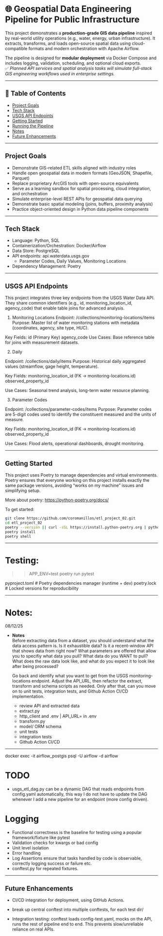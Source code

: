 # 🌐 Geospatial Data Engineering Pipeline for Public Infrastructure

This project demonstrates a **production-grade GIS data pipeline** inspired by real-world utility operations (e.g., water, energy, urban infrastructure). It extracts, transforms, and loads open-source spatial data using cloud-compatible formats and modern orchestration with Apache Airflow.

The pipeline is designed for **modular deployment** via Docker Compose and includes logging, validation, scheduling, and optional cloud exports.  
✅ *Planned API services and spatial analysis tasks will simulate full-stack GIS engineering workflows used in enterprise settings.*

---

## 📌 Table of Contents

- [Project Goals](#project-goals)
- [Tech Stack](#tech-stack)
- [USGS API Endpoints](#usgs-api-endpoints)
- [Getting Started](#getting-started)
- [Running the Pipeline](#running-the-pipeline)
- [Notes](#notes)
- [Future Enhancements](#future-enhancements)

---

## Project Goals

- Demonstrate GIS-related ETL skills aligned with industry roles
- Handle open geospatial data in modern formats (GeoJSON, Shapefile, Parquet)
- Replace proprietary ArcGIS tools with open-source equivalents
- Serve as a learning sandbox for spatial processing, cloud integration, and orchestration
- Simulate enterprise-level REST APIs for geospatial data querying
- Demonstrate basic spatial modeling (joins, buffers, proximity analysis)
- Practice object-oriented design in Python data pipeline components

---

## Tech Stack

- Language: Python, SQL
- Containerization/Orchestration: Docker/Airflow
- Data Store: PostgreSQL
- API endpoints: api.waterdata.usgs.gov
  - Parameter Codes, Daily Values, Monitoring Locations
- Dependency Management: Poetry

--- 

## USGS API Endpoints

This project integrates three key endpoints from the USGS Water Data API.
They share common identifiers (e.g., id, monitoring_location_id, agency_code) that enable table joins for advanced analysis.

  1. Monitoring Locations
Endpoint: /collections/monitoring-locations/items
Purpose: Master list of water monitoring stations with metadata (coordinates, agency, site type, HUC).

  Key Fields:
id (Primary Key)
agency_code
Use Cases: Base reference table for joins with measurement datasets.

2. Daily

  Endpoint: /collections/daily/items
Purpose: Historical daily aggregated values (streamflow, gage height, temperature).

  Key Fields:
monitoring_location_id (FK → monitoring-locations.id)
observed_property_id

Use Cases: Seasonal trend analysis, long-term water resource planning.

3. Parameter Codes

  Endpoint: /collections/parameter-codes/items
Purpose: Parameter codes are 5-digit codes used to identify the constituent measured and the units of measure.

  Key Fields:
monitoring_location_id (FK → monitoring-locations.id)
observed_property_id

Use Cases: Flood alerts, operational dashboards, drought monitoring.

---

## Getting Started

This project uses Poetry to manage dependencies and virtual environments. Poetry ensures that everyone working on this project installs exactly the same package versions, avoiding “works on my machine” issues and simplifying setup.

More about poetry: https://python-poetry.org/docs/

To get started:

```bash
git clone https://github.com/coromanillos/etl_project_02.git
cd etl_project_02
poetry --version || curl -sSL https://install.python-poetry.org | python3 -
poetry install
poetry shell
```

---

# Testing:

  >> APP_ENV=test poetry run pytest
  
  pyproject.toml # Poetry dependencies manager (runtime + dev)
  poetry.lock # Locked versions for reproducibility

---

# Notes:

08/12/25

- **Notes**  
  Before extracting data from a dataset, you should understand what the
  data access pattern is. Is it exhaustible data? Is it a recent-window 
  API that shows data from right now? What parameters are offered that 
  allow you to specifiy what data you pull? What data do you WANT to pull?
  What does the raw data look like, and what do you expect it to look like
  after being processed? 

  Go back and identify what you want to get from the USGS monitoring-locations endpoint. Adjust the API_URL, then refactor the extract, transform and schema scripts as needed. Only after that, can you move on to unit tests, integration tests, and Github Action CI/CD implementation.

  - review API and extracted data
  - extract.py
  - http_client and .env | API_URL= in .env
  - transform.py 
  - model/ ORM schema
  - unit tests
  - integration tests
  - Github Action CI/CD
---

docker exec -it airflow_postgis psql -U airflow -d airflow


# TODO
- usgs_etl_dag.py can be a dynamic DAG that reads endpoints from config.yaml automatically, this way I do not have to update the DAG whenever I add
a new pipeline for an endpoint (more config driven).


# Logging
- Functional correctness is the baseline for testing using a popular framework/fixture like pytest 
- Validation checks for kwargs or bad config
- Unit level isolation
- Error handling
- Log Assertions ensure that tasks handled by code is observable, correctly logging 
success or failure etc.
- conftest.py for repeated fixtures.

---

## Future Enhancements

  - CI/CD integration for deployment, using GitHub Actions. 
  - break up central conftest into multiple conftests, for each test dir/
  
  - Integration testing: conftest loads config-test.yaml, mocks on the API, runs the rest of pipeline end to end.  This prevents slow/unreliable reliance on real APIs.